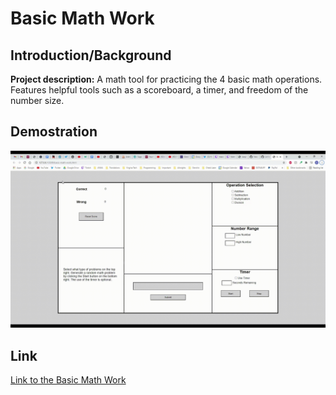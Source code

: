 # Basic Math Work


## Introduction/Background

**Project description:** A math tool for practicing the 4 basic math operations. Features helpful tools such as a scoreboard, a timer, and freedom of the number size.


## Demostration

![Basic Math Work Demo](/gifs/Basic-Math-Work-Demo-Gif.gif)

## Link

[Link to the Basic Math Work](/Basic-Math-Work/basic-math-work.html)
